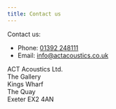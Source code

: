 ```yaml
---
title: Contact us
---
```


Contact us:

- Phone: [01392 248111](tel:01392248111)
- Email: [info@actacoustics.co.uk](mailto:info@actacoustics.co.uk)

ACT Acoustics Ltd.<br>
The Gallery<br>
Kings Wharf<br>
The Quay<br>
Exeter EX2 4AN
